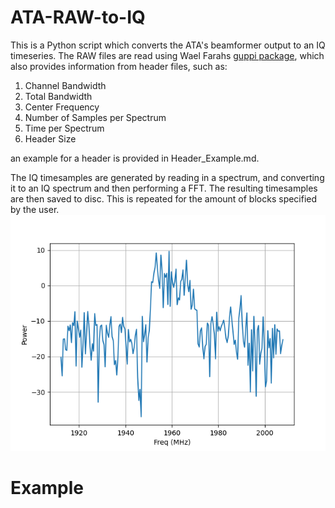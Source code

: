 # ATA-RAW-to-IQ

This is a Python script which converts the ATA's beamformer output to an IQ timeseries.
The RAW files are read using Wael Farahs [guppi package](https://github.com/wfarah/guppi), which also provides information from header files, such as: 
1. Channel Bandwidth 
2. Total Bandwidth
3. Center Frequency
4. Number of Samples per Spectrum
5. Time per Spectrum
6. Header Size

an example for a header is provided in Header_Example.md.


The IQ timesamples are generated by reading in a spectrum, and converting it to an IQ spectrum and then performing a FFT. The resulting timesamples are then saved to disc. This is repeated for the amount of blocks specified by the user.
![RAW Spectrum](BF_Spectrum_1960MHz.png)


# Example